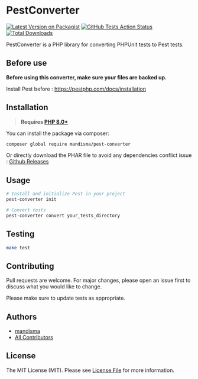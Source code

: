 # PestConverter

[![Latest Version on Packagist](https://img.shields.io/packagist/v/mandisma/pest-converter.svg?style=flat-square)](https://packagist.org/packages/mandisma/pest-converter)
[![GitHub Tests Action Status](https://img.shields.io/github/workflow/status/mandisma/pest-converter/PHP%20Composer?label=tests)](https://github.com/mandisma/pest-converter/actions?query=workflow%3A"PHP+Composer"+branch%3Amain)
[![Total Downloads](https://img.shields.io/packagist/dt/mandisma/pest-converter.svg?style=flat-square)](https://packagist.org/packages/mandisma/pest-converter)

PestConverter is a PHP library for converting PHPUnit tests to Pest tests.

## Before use

**Before using this converter, make sure your files are backed up.**

Install Pest before : <https://pestphp.com/docs/installation>

## Installation

> **Requires [PHP 8.0+](https://php.net/releases/)**

You can install the package via composer:

```bash
composer global require mandisma/pest-converter
```

Or directly download the PHAR file to avoid any dependencies conflict issue : [Github Releases](https://github.com/mandisma/pest-converter/releases)

## Usage

```bash
# Install and initialize Pest in your project
pest-converter init

# Convert tests
pest-converter convert your_tests_directory
```

## Testing

```bash
make test
```

## Contributing

Pull requests are welcome. For major changes, please open an issue first to discuss what you would like to change.

Please make sure to update tests as appropriate.

## Authors

- [mandisma](https://github.com/mandisma)
- [All Contributors](../../contributors)

## License

The MIT License (MIT). Please see [License File](LICENSE.md) for more information.
